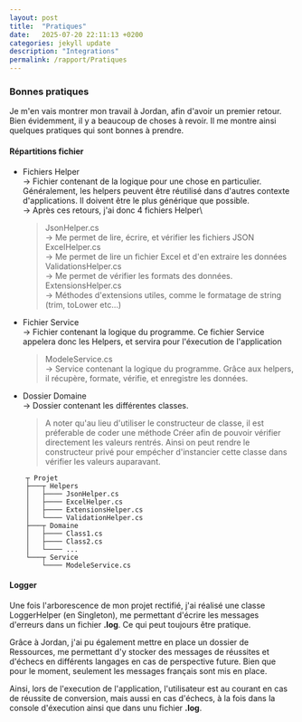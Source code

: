 ```yaml
---
layout: post
title:  "Pratiques"
date:   2025-07-20 22:11:13 +0200
categories: jekyll update
description: "Integrations"
permalink: /rapport/Pratiques
---
```


### Bonnes pratiques

Je m'en vais montrer mon travail à Jordan, afin d'avoir un premier retour.\
Bien évidemment, il y a beaucoup de choses à revoir. Il me montre ainsi quelques pratiques qui sont bonnes à prendre.

#### Répartitions fichier

- Fichiers Helper\
  -> Fichier contenant de la logique pour une chose en particulier. Généralement, les helpers peuvent être réutilisé dans d'autres contexte d'applications. Il doivent être le plus générique que possible.\
  -> Après ces retours, j'ai donc 4 fichiers Helper\
  > JsonHelper.cs\
    -> Me permet de lire, écrire, et vérifier les fichiers JSON\
    > ExcelHelper.cs\
    -> Me permet de lire un fichier Excel et d'en extraire les données\
    > ValidationsHelper.cs\
    -> Me permet de vérifier les formats des données.\
    > ExtensionsHelper.cs\
    -> Méthodes d'extensions utiles, comme le formatage de string (trim, toLower etc...)

- Fichier Service\
  -> Fichier contenant la logique du programme. Ce fichier Service appelera donc les Helpers, et servira pour l'éxecution de l'application
  > ModeleService.cs\
  -> Service contenant la logique du programme. Grâce aux helpers, il récupère, formate, vérifie, et enregistre les données.
- Dossier Domaine\
  -> Dossier contenant les différentes classes. 
  >A noter qu'au lieu d'utiliser le constructeur de classe, il est préferable de coder une méthode Créer afin de pouvoir vérifier directement les valeurs rentrés. Ainsi on peut rendre le constructeur privé pour empécher d'instancier cette classe dans vérifier les valeurs auparavant.


```
    ┬ Projet
    ├───┬ Helpers
    │   ├──── JsonHelper.cs
    │   ├──── ExcelHelper.cs
    │   ├──── ExtensionsHelper.cs
    │   └──── ValidationHelper.cs
    ├───┬ Domaine
    │   ├──── Class1.cs
    │   ├──── Class2.cs
    │   └──── ...
    └───┬ Service
        └──── ModeleService.cs
```

#### Logger

Une fois l'arborescence de mon projet rectifié, j'ai réalisé une classe LoggerHelper (en Singleton), me permettant d'écrire les messages d'erreurs dans un fichier **.log**. Ce qui peut toujours être pratique.

Grâce à Jordan, j'ai pu également mettre en place un dossier de Ressources, me permettant d'y stocker des messages de réussites et d'échecs en différents langages en cas de perspective future. Bien que pour le moment, seulement les messages français sont mis en place.

Ainsi, lors de l'execution de l'application, l'utilisateur est au courant en cas de réussite de conversion, mais aussi en cas d'échecs, à la fois dans la console d'éxecution ainsi que dans unu fichier **.log**.